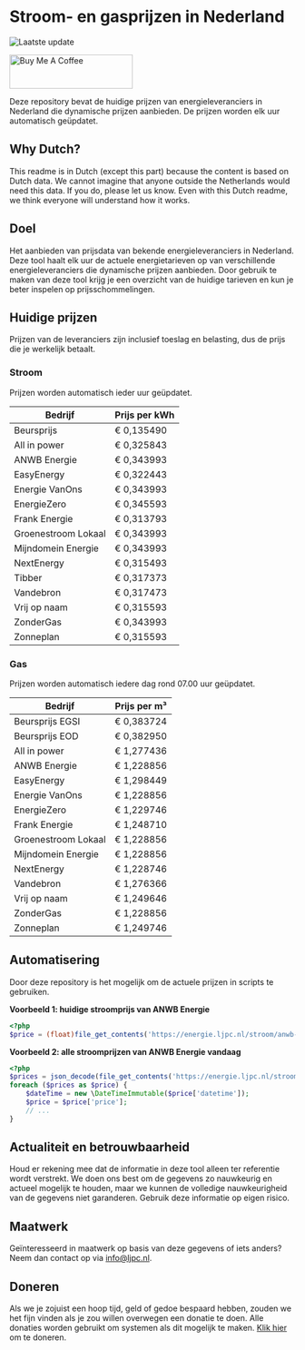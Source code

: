 # Stroom- en gasprijzen in Nederland

![Laatste update](https://img.shields.io/badge/laatste%20update-2024--11--01%2018%3A00%20CET-brightgreen)

<a href="https://www.buymeacoffee.com/Lars-" target="_blank"><img src="https://cdn.buymeacoffee.com/buttons/v2/default-orange.png" alt="Buy Me A Coffee" height="60" style="height: 60px !important;width: 217px !important;" ></a>

Deze repository bevat de huidige prijzen van energieleveranciers in Nederland die dynamische prijzen aanbieden. De prijzen worden elk uur automatisch geüpdatet.

## Why Dutch?

This readme is in Dutch (except this part) because the content is based on Dutch data. We cannot imagine that anyone outside the Netherlands would need this data. If you do, please let us know. Even with this Dutch readme, we think
everyone will understand how it works.

## Doel

Het aanbieden van prijsdata van bekende energieleveranciers in Nederland. Deze tool haalt elk uur de actuele energietarieven op van verschillende energieleveranciers die dynamische prijzen aanbieden. Door gebruik te maken van deze tool
krijg je een overzicht van de huidige tarieven en kun je beter inspelen op prijsschommelingen.

## Huidige prijzen

Prijzen van de leveranciers zijn inclusief toeslag en belasting, dus de prijs die je werkelijk betaalt.

### Stroom

Prijzen worden automatisch ieder uur geüpdatet.

 Bedrijf | Prijs per kWh 
---------|---------------
Beursprijs | € 0,135490
All in power | € 0,325843
ANWB Energie | € 0,343993
EasyEnergy | € 0,322443
Energie VanOns | € 0,343993
EnergieZero | € 0,345593
Frank Energie | € 0,313793
Groenestroom Lokaal | € 0,343993
Mijndomein Energie | € 0,343993
NextEnergy | € 0,315493
Tibber | € 0,317373
Vandebron | € 0,317473
Vrij op naam | € 0,315593
ZonderGas | € 0,343993
Zonneplan | € 0,315593


### Gas

Prijzen worden automatisch iedere dag rond 07.00 uur geüpdatet.

 Bedrijf | Prijs per m³ 
---------|--------------
Beursprijs EGSI | € 0,383724
Beursprijs EOD | € 0,382950
All in power | € 1,277436
ANWB Energie | € 1,228856
EasyEnergy | € 1,298449
Energie VanOns | € 1,228856
EnergieZero | € 1,229746
Frank Energie | € 1,248710
Groenestroom Lokaal | € 1,228856
Mijndomein Energie | € 1,228856
NextEnergy | € 1,228746
Vandebron | € 1,276366
Vrij op naam | € 1,249646
ZonderGas | € 1,228856
Zonneplan | € 1,249746


## Automatisering

Door deze repository is het mogelijk om de actuele prijzen in scripts te gebruiken.

**Voorbeeld 1: huidige stroomprijs van ANWB Energie**

```php
<?php
$price = (float)file_get_contents('https://energie.ljpc.nl/stroom/anwb-energie-nu.txt');

```

**Voorbeeld 2: alle stroomprijzen van ANWB Energie vandaag**

```php
<?php
$prices = json_decode(file_get_contents('https://energie.ljpc.nl/stroom/all-in-power-vandaag.json'),true);
foreach ($prices as $price) {
    $dateTime = new \DateTimeImmutable($price['datetime']);
    $price = $price['price'];
    // ...
}
```

## Actualiteit en betrouwbaarheid

Houd er rekening mee dat de informatie in deze tool alleen ter referentie wordt verstrekt. We doen ons best om de gegevens zo nauwkeurig en actueel mogelijk te houden, maar we kunnen de volledige nauwkeurigheid van de gegevens niet
garanderen. Gebruik deze informatie op eigen risico.

## Maatwerk

Geïnteresseerd in maatwerk op basis van deze gegevens of iets anders? Neem dan contact op
via [info@ljpc.nl](mailto:info@ljpc.nl?subject=Energie%20prijzen).

## Doneren

Als we je zojuist een hoop tijd, geld of gedoe bespaard hebben, zouden we het fijn vinden als je zou willen overwegen een
donatie te doen. Alle donaties worden gebruikt om systemen als dit mogelijk te
maken. [Klik hier](https://www.buymeacoffee.com/Lars-) om te doneren.
